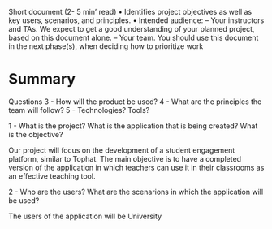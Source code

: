 Short document (2- 5 min’ read)
• Identifies project objectives as well as key users, scenarios, and principles.
• Intended audience:
– Your instructors and TAs. We expect to get a good understanding of your planned project, based
on this document alone.
– Your team. You should use this document in the next phase(s), when deciding how to prioritize
work

# Summary


Questions
 3 - How will the product be used? 
 4 - What are the principles the team will follow?
 5 - Technologies? Tools?

1 - What is the project? What is the application that is being created? What is the objective?

Our project will focus on the development of a student engagement platform, similar to Tophat. The main objective is to have a completed version of the application in which teachers can use it in their classrooms as an effective teaching tool. 
 
2 - Who are the users? What are the scenarions in which the application will be used?

The users of the application will be University 

